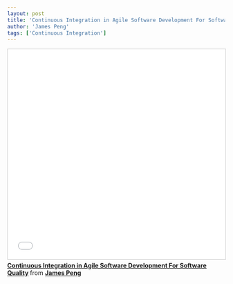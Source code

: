 ```yaml
---
layout: post
title: 'Continuous Integration in Agile Software Development For Software Quality'
author: 'James Peng'
tags: ['Continuous Integration']
---
```




<iframe src="//www.slideshare.net/slideshow/embed_code/key/saGvoXVN7FdC59" width="595" height="485" frameborder="0" marginwidth="0" marginheight="0" scrolling="no" style="border:1px solid #CCC; border-width:1px; margin-bottom:5px; max-width: 100%;" allowfullscreen> </iframe> <div style="margin-bottom:5px"> <strong> <a href="//www.slideshare.net/elvispom/continuous-integration-in-agile-software-development-for-software-quality" title="Continuous Integration in Agile Software Development For Software Quality" target="_blank">Continuous Integration in Agile Software Development For Software Quality</a> </strong> from <strong><a href="//www.slideshare.net/elvispom" target="_blank">James Peng</a></strong> </div>



